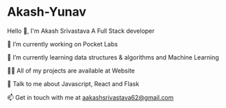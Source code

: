 # Akash-Yunav
Hello 👋, I'm Akash Srivastava
A Full Stack developer





🔭 I’m currently working on Pocket Labs

🌱 I’m currently learning data structures & algorithms and Machine Learning

👨‍💻 All of my projects are available at Website

💬 Talk to me about Javascript, React and Flask

📫 Get in touch with me at aakashsrivastava62@gmail.com
